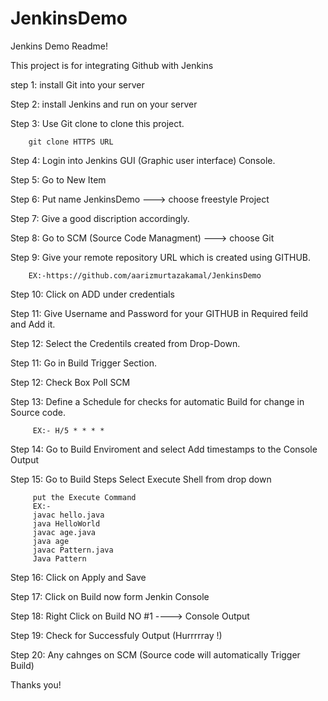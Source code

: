 # JenkinsDemo

Jenkins Demo Readme!

This project is for integrating Github with Jenkins

step 1: install Git into your server

Step 2: install Jenkins and run on your server

Step 3: Use Git clone to clone this project.

		git clone HTTPS URL

Step 4: Login into Jenkins GUI (Graphic user interface) Console.

Step 5: Go to New Item

Step 6: Put name JenkinsDemo ---> choose freestyle Project

Step 7: Give a good discription accordingly.

Step 8: Go to SCM (Source Code Managment) ---> choose Git

Step 9: Give your remote repository URL which is created using GITHUB.

	    EX:-https://github.com/aarizmurtazakamal/JenkinsDemo

Step 10: Click on ADD under credentials

Step 11: Give Username and Password for your GITHUB in Required feild and Add it.

Step 12: Select the Credentils created from Drop-Down.

Step 11: Go in Build Trigger Section.

Step 12: Check Box Poll SCM

Step 13: Define a Schedule for checks for automatic Build for change in Source code.

	     EX:- H/5 * * * *

Step 14: Go to Build Enviroment and select Add timestamps to the Console Output

Step 15: Go to Build Steps Select Execute Shell from drop down

         put the Execute Command
		 EX:-
		 javac hello.java
         java HelloWorld
         javac age.java
         java age
         javac Pattern.java
         Java Pattern

Step 16: Click on Apply and Save

Step 17: Click on Build now form Jenkin Console

Step 18: Right Click on Build NO #1 ----> Console Output

Step 19: Check for Successfuly Output (Hurrrrray !)

Step 20: Any cahnges on SCM (Source code will automatically Trigger Build)

Thanks you!




